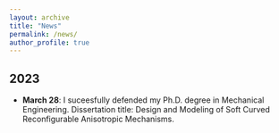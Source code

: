 ```yaml
---
layout: archive
title: "News"
permalink: /news/
author_profile: true
---
```

## 2023
* **March 28**: I suceesfully defended my Ph.D. degree in Mechanical Engineering. Dissertation title: Design and Modeling of Soft Curved Reconfigurable Anisotropic Mechanisms.
